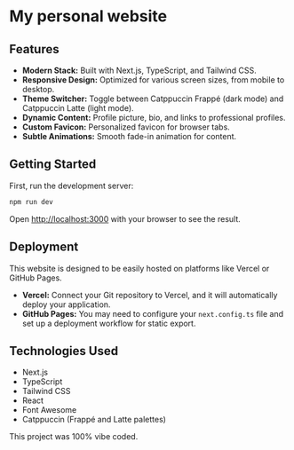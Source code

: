 # My personal website

## Features

-   **Modern Stack:** Built with Next.js, TypeScript, and Tailwind CSS.
-   **Responsive Design:** Optimized for various screen sizes, from mobile to desktop.
-   **Theme Switcher:** Toggle between Catppuccin Frappé (dark mode) and Catppuccin Latte (light mode).
-   **Dynamic Content:** Profile picture, bio, and links to professional profiles.
-   **Custom Favicon:** Personalized favicon for browser tabs.
-   **Subtle Animations:** Smooth fade-in animation for content.

## Getting Started

First, run the development server:

```bash
npm run dev
```

Open [http://localhost:3000](http://localhost:3000) with your browser to see the result.

## Deployment

This website is designed to be easily hosted on platforms like Vercel or GitHub Pages.

-   **Vercel:** Connect your Git repository to Vercel, and it will automatically deploy your application.
-   **GitHub Pages:** You may need to configure your `next.config.ts` file and set up a deployment workflow for static export.

## Technologies Used

-   Next.js
-   TypeScript
-   Tailwind CSS
-   React
-   Font Awesome
-   Catppuccin (Frappé and Latte palettes)

This project was 100% vibe coded.
